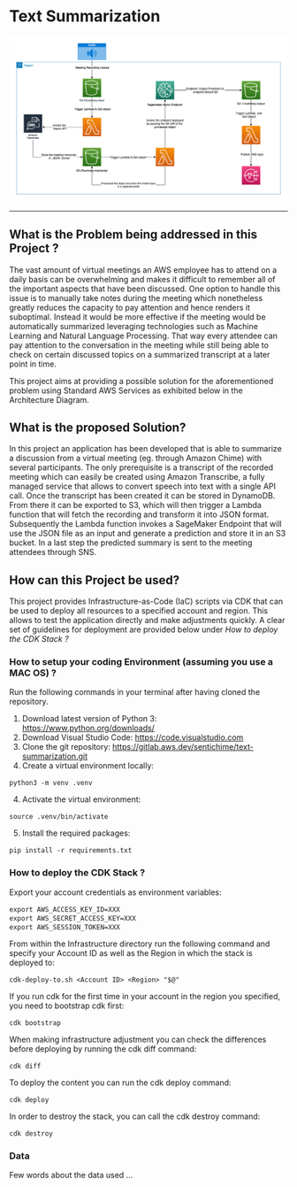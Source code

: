 # Text Summarization


<center>
    <img src="AD.png" width=1000/>
</center>

---

## What is the Problem being addressed in this Project ?

The vast amount of virtual meetings an AWS employee has to attend on a daily basis can be overwhelming and makes it difficult to remember all of the important aspects that have been discussed. One option to handle this issue is to manually take notes during the meeting which nonetheless greatly reduces the capacity to pay attention and hence renders it suboptimal. Instead it would be more effective if the meeting would be automatically summarized leveraging technologies such as Machine Learning and Natural Language Processing. That way every attendee can pay attention to the conversation in the meeting while still being able to check on certain discussed topics on a summarized transcript at a later point in time. 

This project aims at providing a possible solution for the aforementioned problem using Standard AWS Services as exhibited below in the Architecture Diagram.

## What is the proposed Solution?

In this project an application has been developed that is able to summarize a discussion from a virtual meeting (eg. through Amazon Chime) with several participants. The only prerequisite is a transcript of the recorded meeting which can easily be created using Amazon Transcribe, a fully managed service that allows to convert speech into text with a single API call. Once the transcript has been created it can be stored in DynamoDB. From there it can be exported to S3, which will then trigger a Lambda function that will fetch the recording and transform it into JSON format. Subsequently the Lambda function invokes a SageMaker Endpoint that will use the JSON file as an input and generate a prediction and store it in an S3 bucket. In a last step the predicted summary is sent to the meeting attendees through SNS.

## How can this Project be used?

<!-- For this application, all services have been provisioned on the AWS Console and hence no IaC script is currently available. Nonetheless we provide all the details needed to recreate the application quickly in a new account. This includes an Architecture Diagram and multiple code scripts used for the Lambda function as well as data preprocessing and training scripts. Finally we also provide the input data to train, validate and test the model. -->
This project provides Infrastructure-as-Code (IaC) scripts via CDK that can be used to deploy all resources to a specified account and region. This allows to test the application directly and make adjustments quickly. A clear set of guidelines for deployment are provided below under *How to deploy the CDK Stack ?*

### How to setup your coding Environment (assuming you use a MAC OS) ?

Run the following commands in your terminal after having cloned the repository.

1. Download latest version of Python 3: https://www.python.org/downloads/
2. Download Visual Studio Code: https://code.visualstudio.com
3. Clone the git repository: https://gitlab.aws.dev/sentichime/text-summarization.git
3. Create a virtual environment locally:
```
python3 -m venv .venv
```
4. Activate the virtual environment: 
```
source .venv/bin/activate
```
5. Install the required packages:

```
pip install -r requirements.txt
```

### How to deploy the CDK Stack ?

Export your account credentials as environment variables:

```
export AWS_ACCESS_KEY_ID=XXX
export AWS_SECRET_ACCESS_KEY=XXX
export AWS_SESSION_TOKEN=XXX
```

From within the Infrastructure directory run the following command and specify your Account ID as well as the Region in which the stack is deployed to:

```
cdk-deploy-to.sh <Account ID> <Region> "$@"
```

If you run cdk for the first time in your account in the region you specified, you need to bootstrap cdk first:

```
cdk bootstrap
```
When making infrastructure adjustment you can check the differences before deploying by running the cdk diff command:

```
cdk diff
```

To deploy the content you can run the cdk deploy command:

```
cdk deploy
```

In order to destroy the stack, you can call the cdk destroy command:

```
cdk destroy
```

### Data
 Few words about the data used ...
